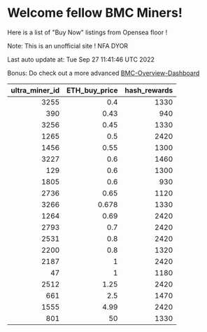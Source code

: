 # Welcome fellow BMC Miners!
Here is a list of "Buy Now" listings from Opensea floor !

Note: This is an unofficial site ! NFA DYOR

Last auto update at: Tue Sep 27 11:41:46 UTC 2022

Bonus: Do check out a more advanced [BMC-Overview-Dashboard](https://dune.com/defifunk/BMC-Overview-Dashboard)


|   ultra_miner_id |   ETH_buy_price |   hash_rewards |
|-----------------:|----------------:|---------------:|
|             3255 |           0.4   |           1330 |
|              390 |           0.43  |            940 |
|             3256 |           0.45  |           1330 |
|             1265 |           0.5   |           2420 |
|             1456 |           0.55  |           1300 |
|             3227 |           0.6   |           1460 |
|              129 |           0.6   |           1300 |
|             1805 |           0.6   |            930 |
|             2736 |           0.65  |           1120 |
|             3266 |           0.678 |           1330 |
|             1264 |           0.69  |           2420 |
|             2793 |           0.7   |           2420 |
|             2531 |           0.8   |           2420 |
|             2200 |           0.8   |           1320 |
|             2187 |           1     |           2420 |
|               47 |           1     |           1180 |
|             2512 |           1.25  |           2420 |
|              661 |           2.5   |           1470 |
|             1555 |           4.99  |           2420 |
|              801 |          50     |           1330 |